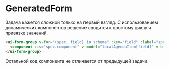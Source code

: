 # GeneratedForm

Задача кажется сложной только на первый взгляд. С использованием динамических компонентов решение сводится к простому
циклу и привязке значений.

```html
<ui-form-group v-for="(spec, field) in schema" :key="field" :label="spec.label">
  <component :is="spec.component" v-model="localAgendaItem[field]" v-bind="spec.props" />
</ui-form-group>
```

Остальной код компонента не отличается от предыдущей задачи.
